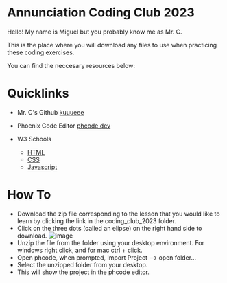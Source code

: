# Annunciation Coding Club 2023

Hello! My name is Miguel but you probably know me as Mr. C.

This is the place where you will download any files to use when practicing these coding exercises.

You can find the neccesary resources below:

# Quicklinks

- Mr. C's Github [kuuueee](https://github.com/kuuueee)
  
- Phoenix Code Editor [phcode.dev](https://phcode.dev/)

- W3 Schools
    - [HTML](https://www.w3schools.com/html/default.asp)
    - [CSS](https://www.w3schools.com/css/default.asp)
    - [Javascript](https://www.w3schools.com/js/default.asp)


# How To

- Download the zip file corresponding to the lesson that you would like to learn by clicking the link in the coding_club_2023 folder.
- Click on the three dots (called an elipse) on the right hand side to download.
 ![image](https://github.com/kuuueee/coding_club_2023/assets/69327018/10fd1258-747f-46bd-9f3c-47c4dfc801a9)
- Unzip the file from the folder using your desktop environment. For windows right click, and for mac ctrl + click.
- Open phcode, when prompted, Import Project --> open folder...
- Select the unzipped folder from your desktop.
- This will show the project in the phcode editor.
